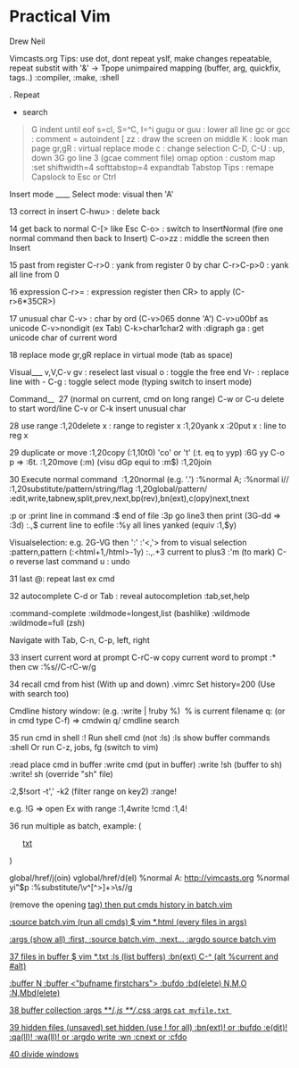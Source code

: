 # Practical Vim
Drew Neil

Vimcasts.org
Tips: use dot, dont repeat yslf, make changes repeatable, repeat substit with '&'
-> Tpope unimpaired mapping (buffer, arg, quickfix, tags..)
:compiler, :make, :shell

. Repeat
* search
>G indent until eof
s=cl, S=^C, I=^i
gugu or guu : lower all line
gc or gcc : comment
= autoindent
[
zz : draw the screen on middle
K : look man page
gr,gR : virtual replace mode
c : change selection
C-D, C-U : up, down
3G go line 3
(gcae comment file)
omap option : custom map
:set shiftwidth=4 softtabstop=4 expandtab​
Tabstop
Tips : remape Capslock to Esc or Ctrl

Insert mode ____
Select mode: visual then 'A'

13 correct in insert
C-hwu> : delete back

14 get back to normal
C-[> like Esc
C-o> : switch to InsertNormal (fire one normal command then back to Insert)
C-o>zz : middle the screen then Insert

15 past from register
C-r>0 : yank from register 0 by char
C-r>C-p>0 : yank all line from 0

16 expression
C-r>= : expression register then CR> to apply (C-r>6*35CR>)

17 unusual char
C-v> : char by ord (C-v>065 donne 'A')
C-v>u00bf as unicode
C-v>nondigit (ex Tab)
C-k>char1char2 with :digraph
ga : get unicode char of current word

18 replace mode
gr,gR replace in virtual mode (tab as space)

Visual___ v,V,C-v
gv : reselect last visual
o : toggle the free end
Vr- : replace line with -
C-g : toggle select mode (typing switch to insert mode)

Command__ 
27 (normal on current, cmd on long range)
C-w or C-u delete to start word/line
C-v or C-k insert unusual char

28 use range
:1,20delete x : range to register x
:1,20yank x
:20put x : line to reg x

29 duplicate or move
:1,20copy <addr> (:1,10t0) 'co' or 't'
(:t. eq to yyp)
:6G yy C-o p => :6t.
:1,20move <addr> (:m)
(visu dGp equi to :m$)
:1,20join

30 Execute normal command 
:1,20normal <command> (e.g. '.')
:%normal A;
:%normal i//
:1,20substitute/pattern/string/flag
:1,20global/pattern/<command>
:edit,write,tabnew,split,prev,next,bp(rev),bn(ext),c(opy)next,tnext

:p or :print line in command
:$ end of file
:3p go line3 then print
(3G-dd => :3d)
:.,$ current line to eofile
:%y all lines yanked (equiv :1,$y)

Visualselection: e.g. 2G-VG then ':'
:'<,'> from to visual selection
:pattern,pattern (:<html+1,\/html>-1y)
:.,.+3 current to plus3
:'m (to mark)
C-o reverse last command
u : undo

31 last
@: repeat last ex cmd

32 autocomplete
C-d or Tab : reveal autocompletion
:tab,set,help

:command-complete
:wildmode=longest,list (bashlike)
:wildmode :wildmode=full (zsh)

Navigate with Tab, C-n, C-p, left, right

33 insert current word at prompt
C-rC-w copy current word to prompt
:* then cw <newtype>
:%s//C-rC-w/g

34 recall cmd from hist
(With up and down)
.vimrc Set history=200
(Use with search too)

Cmdline history window:
(e.g. :write | !ruby %) 
% is current filename
q: (or in cmd type C-f) => cmdwin
q/ cmdline search

35 run cmd in shell
:! Run shell cmd (not :ls)
:ls show buffer commands
:shell
Or run C-z, jobs, fg (switch to vim)

:read <cmd> place cmd in buffer
:write cmd (put in buffer)
:write !sh (buffer to sh)
:write! sh (override "sh" file)

:2,$!sort -t',' -k2 (filter range on key2)
:range!

e.g. !G => open Ex with range
:1,4write !cmd
:1,4!<filter>

36 run multiple as batch, example:
(<ol><a href="myurl.com">txt</a></ol>)

global/href/j(oin)
vglobal/href/d(el)
%normal A: http://vimcasts.org
%normal yi"$p
:%substitute/\v^[^\>]+\>\s//g

(remove the opening <a href=""> tag)
then put cmds history in batch.vim

:source batch.vim (run all cmds)
$ vim *.html (every files in args)

:args (show all)
:first, :source batch.vim, :next...
:argdo source batch.vim

37 files in buffer
$ vim *.txt
:ls (list buffers)
:bn(ext)
C-^ (alt %current and #alt)

:buffer N
:buffer <"bufname firstchars">
:bufdo <cmd>
:bd(elete) N,M,O
:N,Mbd(elete)

38 buffer collection
:args **/*.js **/*.css
:args `cat myfile.txt` 

39 hidden files (unsaved)
set hidden (use ! for all)
:bn(ext)! or :bufdo
:e(dit)!
:qa(ll)!
:wa(ll)! or :argdo write
:wn
:cnext or :cfdo

40 divide windows
